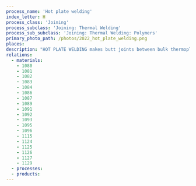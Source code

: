 ```yaml
---
process_name: 'Hot plate welding'
index_letter: H
process_class: 'Joining'
process_subclass: 'Joining: Thermal Welding'
process_sub_subclass: 'Joining: Thermal Welding: Polymers'
primary_photo_path: /photos/2022_hot_plate_welding.png
places: 
description: "HOT PLATE WELDING makes butt joints between bulk thermoplastic components, in a kind of inversion of the way that hot bar welding makes lap joints. The components to be joined are held in fixtures that press them against an electrically heated, PTFE coated, platen, melting the surface and softening the material beneath it. The pressure is lifted, the tool withdrawn and the hot polymer surfaces are pressed together and held there until they have cooled. Hot plate welding can be used to form joints of large area - for example, the joining of large polyethylene gas and water pipes. The process is relatively slow, requiring weld times between 10 seconds for small components and 1 hour for very large."
relations: 
  - materials: 
    - 1080
    - 1081
    - 1082
    - 1083
    - 1084
    - 1086
    - 1087
    - 1089
    - 1091
    - 1092
    - 1093
    - 1095
    - 1096
    - 1115
    - 1124
    - 1125
    - 1126
    - 1127
    - 1129
  - processes: 
  - products: 
---
```


